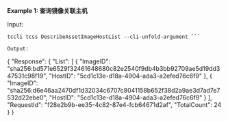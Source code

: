**Example 1: 查询镜像关联主机**



Input: 

```
tccli tcss DescribeAssetImageHostList --cli-unfold-argument ```

Output: 
```
{
    "Response": {
        "List": [
            {
                "ImageID": "sha256:bd571e6529f32461648680c82e2540f9db4b3bb92709ae5d19dd347531c98f19",
                "HostID": "5cd1c13e-d18a-4904-ada3-a2efed76c6f9"
            },
            {
                "ImageID": "sha256:d6e46aa2470df1d32034c6707c8041158b652f38d2a9ae3d7ad7e7532d22ebe0",
                "HostID": "5cd1c13e-d18a-4904-ada3-a2efed76c6f9"
            }
        ],
        "RequestId": "f28e2b9b-ee35-4c82-87e4-fcb64671d2af",
        "TotalCount": 24
    }
}
```

